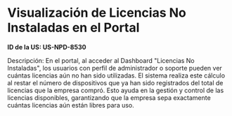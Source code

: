 # Visualización de Licencias No Instaladas en el Portal

**ID de la US: US-NPD-8530**

Descripción: En el portal, al acceder al Dashboard "Licencias No Instaladas", los usuarios con perfil de administrador o soporte pueden ver cuántas licencias aún no han sido utilizadas. El sistema realiza este cálculo al restar el número de dispositivos que ya han sido registrados del total de licencias que la empresa compró. Esto ayuda en la gestión y control de las licencias disponibles, garantizando que la empresa sepa exactamente cuántas licencias aún están libres para uso.